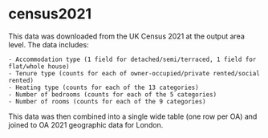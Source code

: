 # census2021

This data was downloaded from the UK Census 2021 at the output area level. The data includes: 

    - Accommodation type (1 field for detached/semi/terraced, 1 field for flat/whole house)
    - Tenure type (counts for each of owner-occupied/private rented/social rented)
    - Heating type (counts for each of the 13 categories)
    - Number of bedrooms (counts for each of the 5 categories)
    - Number of rooms (counts for each of the 9 categories)
    
This data was then combined into a single wide table (one row per OA) and joined to OA 2021 geographic data for London.
